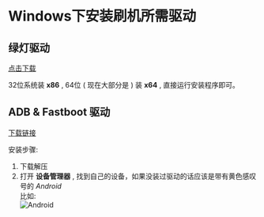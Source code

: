 # Windows下安装刷机所需驱动

## 绿灯驱动
[点击下载](https://fengwang.lanzoub.com/ituOB01p00mj)

32位系统装 **x86** , 64位 ( 现在大部分是 ) 装 **x64** , 直接运行安装程序即可。

## ADB & Fastboot 驱动
[下载链接](https://dl.google.com/android/repository/usb_driver_r13-windows.zip)  

安装步骤:

1. 下载解压
2. 打开 **设备管理器** , 找到自己的设备，如果没装过驱动的话应该是带有黄色感叹号的 *Android*  
    比如:  
    ![Android](https://raw.githubusercontent.com/Risuntsy/test.test/main/Screenshot%202022-03-25%20164423.png)

